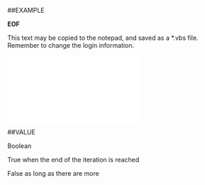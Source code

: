 
##EXAMPLE

**EOF**

This text may be copied to the notepad, and saved as a *.vbs file. Remember to change the login information.

![](..\..\Examples\vbs\SOProjects.EOF.vbs.txt)


##VALUE

Boolean


True  when the end of the iteration is reached


False  as long as there are more

